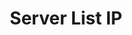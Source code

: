 ---
title: Server List IP
position: 2.12
type: get
description: /api/v1/server/{instance_id}/list_ip/
left_code_blocks:
  - code_block: |-
      $.ajax({
        url: '/api/v1/server/{instance_id}/list_ip/',
        headers: {
            'Authorization':'Token $TOKEN',
        },
        method: 'GET',
        success: function(data){
          console.log(data);
        }
      });
    title: jQuery
    language: javascript
  - code_block: |-
      r = requests.get("/api/v1/server/{instance_id}/list_ip/", token="YOUR_TOKEN_KEY")
      print r.text
    title: Python
    language: python
right_code_blocks:
  - code_block: |-
      [
        {
          "fixed_ips": [
            {
              "subnet_id": "string",
              "ip_address": "string"
            }
          ],
          "mac_address": "string",
          "is_public": false,
          "port_id": "string"
        }
      ]

    title: Response
    language: json
---